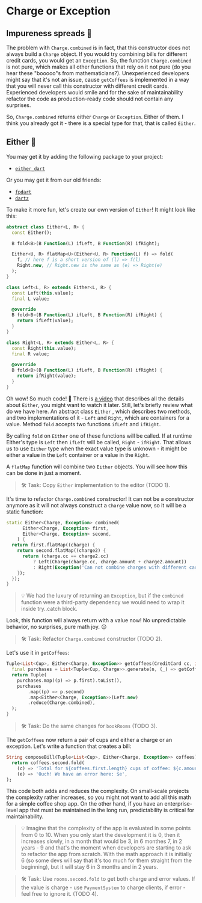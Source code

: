 # Charge or Exception

## Impureness spreads 🦠

The problem with `Charge.combined` is in fact, that this constructor does not always build a `Charge` object. If you would try combining bills for different credit cards, you would get an `Exception`. So, the function `Charge.combined` is not pure, which makes all other functions that rely on it not pure (do you hear these "booooo"s from mathematicians?). Unexperienced developers might say that it's not an issue, cause `getCoffees` is implemented in a way that you will never call this constructor with different credit cards. Experienced developers would smile and for the sake of maintainability refactor the code as production-ready code should not contain any surprises.

So, `Charge.combined` returns either `Charge` or `Exception`. Either of them. I think you already got it - there is a special type for that, that is called `Either`.

## Either 🤷

You may get it by adding the following package to your project:
* [`either_dart`](https://pub.dev/packages/either_dart)

Or you may get it from our old friends:
* [`fpdart`](https://pub.dev/packages/fpdart)
* [`dartz`](https://pub.dev/packages/dartz)

To make it more fun, let's create our own version of `Either`! It might look like this:
```dart
abstract class Either<L, R> {
  const Either();

  B fold<B>(B Function(L) ifLeft, B Function(R) ifRight);

  Either<U, R> flatMap<U>(Either<U, R> Function(L) f) => fold(
    f, // here f is a short version of (l) => f(l)
    Right.new, // Right.new is the same as (e) => Right(e)
  );
}

class Left<L, R> extends Either<L, R> {
  const Left(this.value);
  final L value;

  @override
  B fold<B>(B Function(L) ifLeft, B Function(R) ifRight) {
    return ifLeft(value);
  }
}

class Right<L, R> extends Either<L, R> {
  const Right(this.value);
  final R value;

  @override
  B fold<B>(B Function(L) ifLeft, B Function(R) ifRight) {
    return ifRight(value);
  }
}
```

Oh wow! So much code! 🐶 There is [a video](https://youtu.be/p9dY-vp7xzY) that describes all the details about `Either`, you might want to watch it later. Still, let's briefly review what do we have here. An abstract class `Either` , which describes two methods, and two implementations of it - `Left` and `Right`, which are containers for a value. Method `fold` accepts two functions `ifLeft` and `ifRight`. 

By calling `fold` on `Either` one of these functions will be called. If at runtime Either's type is `Left` then `ifLeft` will be called, `Right` - `ifRight`. That allows us to use `Either` type when the exact value type is unknown - it might be either a value in the `Left` container or a value in the `Right`.

A `flatMap` function will combine two `Either` objects. You will see how this can be done in just a moment.

> 🛠 Task: Copy `Either` implementation to the editor (TODO 1).

It's time to refactor `Charge.combined` constructor! It can not be a constructor anymore as it will not always construct a `Charge` value now, so it will be a static function:
```dart
static Either<Charge, Exception> combined(
      Either<Charge, Exception> first, 
      Either<Charge, Exception> second,
    ) {
  return first.flatMap((charge) {
    return second.flatMap((charge2) {
      return (charge.cc == charge2.cc)
          ? Left(Charge(charge.cc, charge.amount + charge2.amount))
          : Right(Exception('Can not combine charges with different cards'));
    });
  });
}
```

> 💡 We had the luxury of returning an `Exception`, but if the `combined` function were a third-party dependency we would need to wrap it inside try..catch block.

Look, this function will always return with a value now! No unpredictable behavior, no surprises, pure math joy. 😌 

> 🛠 Task: Refactor `Charge.combined` constructor (TODO 2).

Let's use it in `getCoffees`:
```dart
Tuple<List<Cup>, Either<Charge, Exception>> getCoffees(CreditCard cc, int n) {
  final purchases = List<Tuple<Cup, Charge>>.generate(n, (_) => getCoffee(cc));
  return Tuple(
    purchases.map((p) => p.first).toList(),
    purchases
        .map((p) => p.second)
        .map<Either<Charge, Exception>>(Left.new)
        .reduce(Charge.combined),
  );
}
```

> 🛠 Task: Do the same changes for `bookRooms` (TODO 3).

The `getCoffees` now return a pair of cups and either a charge or an exception. Let's write a function that creates a bill:
```dart
String composeBill(Tuple<List<Cup>, Either<Charge, Exception>> coffees)
  return coffees.second.fold(
    (c) => 'Total for ${coffees.first.length} cups of coffee: ${c.amount}',
    (e) => 'Ouch! We have an error here: $e',
);
```

This code both adds and reduces the complexity. On small-scale projects the complexity rather increases, so you might not want to add all this math for a simple coffee shop app. On the other hand, if you have an enterprise-level app that must be maintained in the long run, predictability is critical for maintainability.

> 💡 Imagine that the complexity of the app is evaluated in some points from 0 to 10. When you only start the development it is 0, then it increases slowly, in a month that would be 3, in 6 monthes 7, in 2 years - 9 and that's the moment when developers are starting to ask to refactor the app from scratch. With the math approach it is initially 6 (so some devs will say that it's too much for them straight from the beginning), but it will stay 6 in 3 months and in 2 years.

> 🛠 Task: Use `rooms.second.fold` to get both charge and error values. If the value is charge - use `PaymentSystem` to charge clients, if error - feel free to ignore it. (TODO 4).
